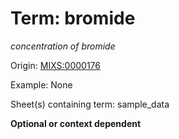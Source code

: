 # Term: bromide

*concentration of bromide*

Origin: [MIXS:0000176](https://w3id.org/mixs/0000176)

Example: None

Sheet(s) containing term: sample_data

**Optional or context dependent**